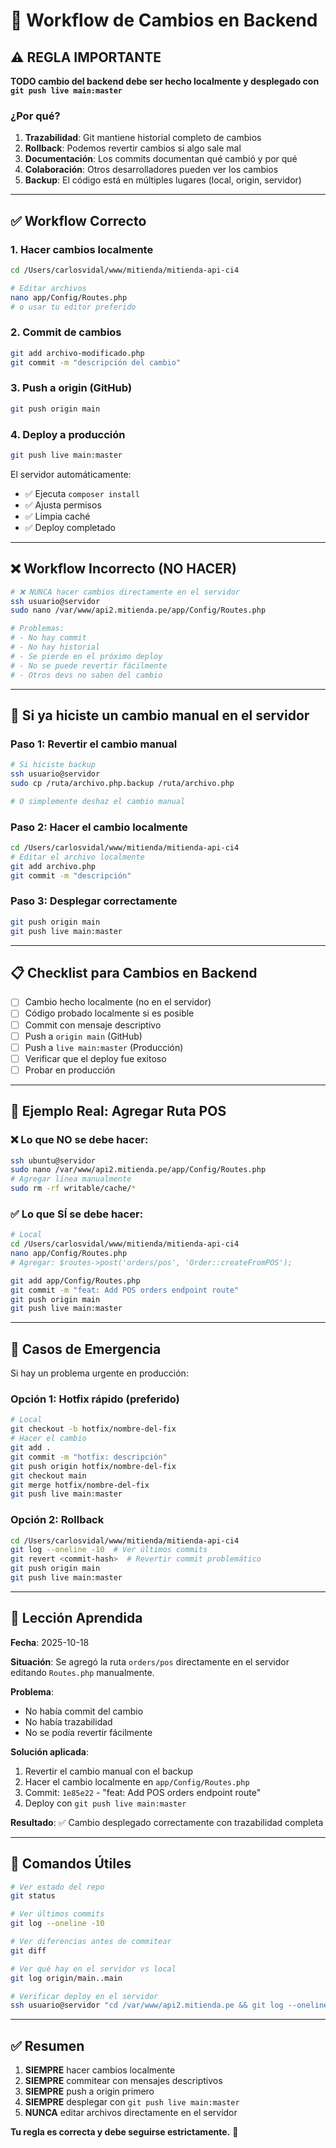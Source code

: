 # 🔄 Workflow de Cambios en Backend

## ⚠️ REGLA IMPORTANTE

**TODO cambio del backend debe ser hecho localmente y desplegado con `git push live main:master`**

### ¿Por qué?

1. **Trazabilidad**: Git mantiene historial completo de cambios
2. **Rollback**: Podemos revertir cambios si algo sale mal
3. **Documentación**: Los commits documentan qué cambió y por qué
4. **Colaboración**: Otros desarrolladores pueden ver los cambios
5. **Backup**: El código está en múltiples lugares (local, origin, servidor)

---

## ✅ Workflow Correcto

### 1. Hacer cambios localmente

```bash
cd /Users/carlosvidal/www/mitienda/mitienda-api-ci4

# Editar archivos
nano app/Config/Routes.php
# o usar tu editor preferido
```

### 2. Commit de cambios

```bash
git add archivo-modificado.php
git commit -m "descripción del cambio"
```

### 3. Push a origin (GitHub)

```bash
git push origin main
```

### 4. Deploy a producción

```bash
git push live main:master
```

El servidor automáticamente:
- ✅ Ejecuta `composer install`
- ✅ Ajusta permisos
- ✅ Limpia caché
- ✅ Deploy completado

---

## ❌ Workflow Incorrecto (NO HACER)

```bash
# ❌ NUNCA hacer cambios directamente en el servidor
ssh usuario@servidor
sudo nano /var/www/api2.mitienda.pe/app/Config/Routes.php

# Problemas:
# - No hay commit
# - No hay historial
# - Se pierde en el próximo deploy
# - No se puede revertir fácilmente
# - Otros devs no saben del cambio
```

---

## 🔧 Si ya hiciste un cambio manual en el servidor

### Paso 1: Revertir el cambio manual

```bash
# Si hiciste backup
ssh usuario@servidor
sudo cp /ruta/archivo.php.backup /ruta/archivo.php

# O simplemente deshaz el cambio manual
```

### Paso 2: Hacer el cambio localmente

```bash
cd /Users/carlosvidal/www/mitienda/mitienda-api-ci4
# Editar el archivo localmente
git add archivo.php
git commit -m "descripción"
```

### Paso 3: Desplegar correctamente

```bash
git push origin main
git push live main:master
```

---

## 📋 Checklist para Cambios en Backend

- [ ] Cambio hecho localmente (no en el servidor)
- [ ] Código probado localmente si es posible
- [ ] Commit con mensaje descriptivo
- [ ] Push a `origin main` (GitHub)
- [ ] Push a `live main:master` (Producción)
- [ ] Verificar que el deploy fue exitoso
- [ ] Probar en producción

---

## 🎯 Ejemplo Real: Agregar Ruta POS

### ❌ Lo que NO se debe hacer:

```bash
ssh ubuntu@servidor
sudo nano /var/www/api2.mitienda.pe/app/Config/Routes.php
# Agregar línea manualmente
sudo rm -rf writable/cache/*
```

### ✅ Lo que SÍ se debe hacer:

```bash
# Local
cd /Users/carlosvidal/www/mitienda/mitienda-api-ci4
nano app/Config/Routes.php
# Agregar: $routes->post('orders/pos', 'Order::createFromPOS');

git add app/Config/Routes.php
git commit -m "feat: Add POS orders endpoint route"
git push origin main
git push live main:master
```

---

## 🚨 Casos de Emergencia

Si hay un problema urgente en producción:

### Opción 1: Hotfix rápido (preferido)

```bash
# Local
git checkout -b hotfix/nombre-del-fix
# Hacer el cambio
git add .
git commit -m "hotfix: descripción"
git push origin hotfix/nombre-del-fix
git checkout main
git merge hotfix/nombre-del-fix
git push live main:master
```

### Opción 2: Rollback

```bash
cd /Users/carlosvidal/www/mitienda/mitienda-api-ci4
git log --oneline -10  # Ver últimos commits
git revert <commit-hash>  # Revertir commit problemático
git push origin main
git push live main:master
```

---

## 📝 Lección Aprendida

**Fecha**: 2025-10-18

**Situación**: Se agregó la ruta `orders/pos` directamente en el servidor editando `Routes.php` manualmente.

**Problema**:
- No había commit del cambio
- No había trazabilidad
- No se podía revertir fácilmente

**Solución aplicada**:
1. Revertir el cambio manual con el backup
2. Hacer el cambio localmente en `app/Config/Routes.php`
3. Commit: `1e85e22` - "feat: Add POS orders endpoint route"
4. Deploy con `git push live main:master`

**Resultado**: ✅ Cambio desplegado correctamente con trazabilidad completa

---

## 🔗 Comandos Útiles

```bash
# Ver estado del repo
git status

# Ver últimos commits
git log --oneline -10

# Ver diferencias antes de commitear
git diff

# Ver qué hay en el servidor vs local
git log origin/main..main

# Verificar deploy en el servidor
ssh usuario@servidor "cd /var/www/api2.mitienda.pe && git log --oneline -5"
```

---

## ✅ Resumen

1. **SIEMPRE** hacer cambios localmente
2. **SIEMPRE** commitear con mensajes descriptivos
3. **SIEMPRE** push a origin primero
4. **SIEMPRE** desplegar con `git push live main:master`
5. **NUNCA** editar archivos directamente en el servidor

**Tu regla es correcta y debe seguirse estrictamente.** 🎯
